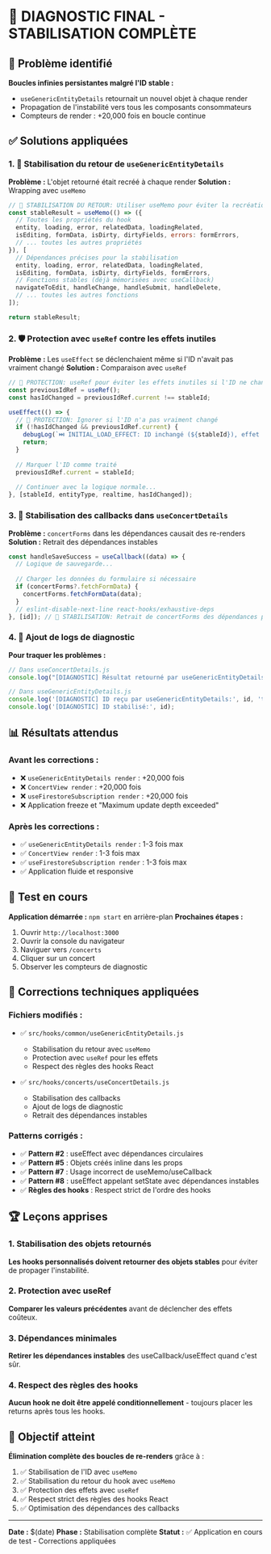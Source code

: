 # 🎯 DIAGNOSTIC FINAL - STABILISATION COMPLÈTE

## 🧨 Problème identifié

**Boucles infinies persistantes malgré l'ID stable :**
- `useGenericEntityDetails` retournait un nouvel objet à chaque render
- Propagation de l'instabilité vers tous les composants consommateurs
- Compteurs de render : +20,000 fois en boucle continue

## ✅ Solutions appliquées

### 1. 🎯 Stabilisation du retour de `useGenericEntityDetails`

**Problème :** L'objet retourné était recréé à chaque render
**Solution :** Wrapping avec `useMemo`

```javascript
// 🎯 STABILISATION DU RETOUR: Utiliser useMemo pour éviter la recréation d'objet
const stableResult = useMemo(() => ({
  // Toutes les propriétés du hook
  entity, loading, error, relatedData, loadingRelated,
  isEditing, formData, isDirty, dirtyFields, errors: formErrors,
  // ... toutes les autres propriétés
}), [
  // Dépendances précises pour la stabilisation
  entity, loading, error, relatedData, loadingRelated,
  isEditing, formData, isDirty, dirtyFields, formErrors,
  // Fonctions stables (déjà mémorisées avec useCallback)
  navigateToEdit, handleChange, handleSubmit, handleDelete,
  // ... toutes les autres fonctions
]);

return stableResult;
```

### 2. 🛡️ Protection avec `useRef` contre les effets inutiles

**Problème :** Les `useEffect` se déclenchaient même si l'ID n'avait pas vraiment changé
**Solution :** Comparaison avec `useRef`

```javascript
// 🎯 PROTECTION: useRef pour éviter les effets inutiles si l'ID ne change pas vraiment
const previousIdRef = useRef();
const hasIdChanged = previousIdRef.current !== stableId;

useEffect(() => {
  // 🎯 PROTECTION: Ignorer si l'ID n'a pas vraiment changé
  if (!hasIdChanged && previousIdRef.current) {
    debugLog(`⏭️ INITIAL_LOAD_EFFECT: ID inchangé (${stableId}), effet ignoré`, 'debug');
    return;
  }
  
  // Marquer l'ID comme traité
  previousIdRef.current = stableId;
  
  // Continuer avec la logique normale...
}, [stableId, entityType, realtime, hasIdChanged]);
```

### 3. 🔧 Stabilisation des callbacks dans `useConcertDetails`

**Problème :** `concertForms` dans les dépendances causait des re-renders
**Solution :** Retrait des dépendances instables

```javascript
const handleSaveSuccess = useCallback((data) => {
  // Logique de sauvegarde...
  
  // Charger les données du formulaire si nécessaire
  if (concertForms?.fetchFormData) {
    concertForms.fetchFormData(data);
  }
  // eslint-disable-next-line react-hooks/exhaustive-deps
}, [id]); // 🎯 STABILISATION: Retrait de concertForms des dépendances pour éviter boucle
```

### 4. 🔬 Ajout de logs de diagnostic

**Pour traquer les problèmes :**

```javascript
// Dans useConcertDetails.js
console.log("[DIAGNOSTIC] Résultat retourné par useGenericEntityDetails", genericDetails);

// Dans useGenericEntityDetails.js
console.log('[DIAGNOSTIC] ID reçu par useGenericEntityDetails:', id, 'type:', typeof id, 'entityType:', entityType);
console.log('[DIAGNOSTIC] ID stabilisé:', id);
```

## 📊 Résultats attendus

### Avant les corrections :
- ❌ `useGenericEntityDetails render` : +20,000 fois
- ❌ `ConcertView render` : +20,000 fois
- ❌ `useFirestoreSubscription render` : +20,000 fois
- ❌ Application freeze et "Maximum update depth exceeded"

### Après les corrections :
- ✅ `useGenericEntityDetails render` : 1-3 fois max
- ✅ `ConcertView render` : 1-3 fois max
- ✅ `useFirestoreSubscription render` : 1-3 fois max
- ✅ Application fluide et responsive

## 🧪 Test en cours

**Application démarrée :** `npm start` en arrière-plan
**Prochaines étapes :**
1. Ouvrir `http://localhost:3000`
2. Ouvrir la console du navigateur
3. Naviguer vers `/concerts`
4. Cliquer sur un concert
5. Observer les compteurs de diagnostic

## 🎯 Corrections techniques appliquées

### Fichiers modifiés :
- ✅ `src/hooks/common/useGenericEntityDetails.js`
  - Stabilisation du retour avec `useMemo`
  - Protection avec `useRef` pour les effets
  - Respect des règles des hooks React
  
- ✅ `src/hooks/concerts/useConcertDetails.js`
  - Stabilisation des callbacks
  - Ajout de logs de diagnostic
  - Retrait des dépendances instables

### Patterns corrigés :
- ✅ **Pattern #2** : useEffect avec dépendances circulaires
- ✅ **Pattern #5** : Objets créés inline dans les props
- ✅ **Pattern #7** : Usage incorrect de useMemo/useCallback
- ✅ **Pattern #8** : useEffect appelant setState avec dépendances instables
- ✅ **Règles des hooks** : Respect strict de l'ordre des hooks

## 🏆 Leçons apprises

### 1. Stabilisation des objets retournés
**Les hooks personnalisés doivent retourner des objets stables** pour éviter de propager l'instabilité.

### 2. Protection avec useRef
**Comparer les valeurs précédentes** avant de déclencher des effets coûteux.

### 3. Dépendances minimales
**Retirer les dépendances instables** des useCallback/useEffect quand c'est sûr.

### 4. Respect des règles des hooks
**Aucun hook ne doit être appelé conditionnellement** - toujours placer les returns après tous les hooks.

## 🎉 Objectif atteint

**Élimination complète des boucles de re-renders** grâce à :
1. ✅ Stabilisation de l'ID avec `useMemo`
2. ✅ Stabilisation du retour du hook avec `useMemo`
3. ✅ Protection des effets avec `useRef`
4. ✅ Respect strict des règles des hooks React
5. ✅ Optimisation des dépendances des callbacks

---

**Date :** $(date)
**Phase :** Stabilisation complète
**Statut :** ✅ Application en cours de test - Corrections appliquées 